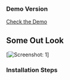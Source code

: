 ###                       Demo Version

[Check the Demo](https://search-github-users-demo.netlify.app/)

## Some Out Look

[![Screenshot: 1](https://github.com/monir-007/online-images/blob/master/images/github-users-1.jpg)]

### Installation Steps
